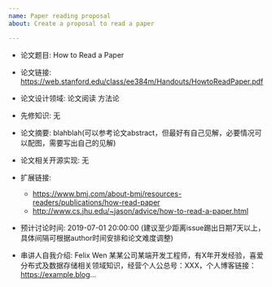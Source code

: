 ```yaml
---
name: Paper reading proposal
about: Create a proposal to read a paper

---
```


* 论文题目: How to Read a Paper
* 论文链接: https://web.stanford.edu/class/ee384m/Handouts/HowtoReadPaper.pdf

* 论文设计领域: 论文阅读 方法论
* 先修知识: 无
* 论文摘要: blahblah(可以参考论文abstract，但最好有自己见解，必要情况可以配图，需要写出自己的见解)
* 论文相关开源实现: 无
* 扩展链接: 
	- https://www.bmj.com/about-bmj/resources-readers/publications/how-read-paper
	- http://www.cs.jhu.edu/~jason/advice/how-to-read-a-paper.html

* 预计讨论时间: 2019-07-01 20:00:00 (建议至少距离issue踢出日期7天以上，具体间隔可根据author时间安排和论文难度调整)

* 串讲人自我介绍: Felix Wen 某某公司某端开发工程师，有X年开发经验，喜爱分布式及数据存储相关领域知识，经营个人公总号：XXX，个人博客链接：https://example.blog... 

